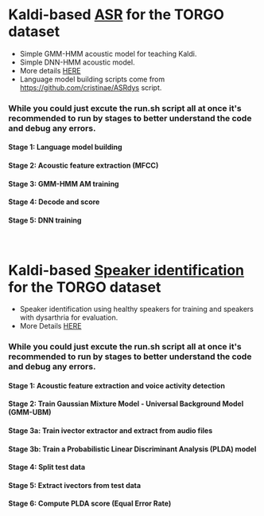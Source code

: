 # Kaldi-based [ASR](https://github.com/abnerLing/torgo-speech_processing/blob/main/asr/run.sh) for the TORGO dataset
- Simple GMM-HMM acoustic model for teaching Kaldi.
- Simple DNN-HMM acoustic model.
- More details [HERE](https://github.com/abnerLing/Kaldi-Speech_Processing/tree/main/speech%20recognition)
- Language model building scripts come from https://github.com/cristinae/ASRdys script.

### While you could just excute the run.sh script all at once it's recommended to run by stages to better understand the code and debug any errors.
#### Stage 1: Language model building
#### Stage 2: Acoustic feature extraction (MFCC)
#### Stage 3: GMM-HMM AM training
#### Stage 4: Decode and score
#### Stage 5: DNN training

&nbsp;
&nbsp;
&nbsp;

# Kaldi-based [Speaker identification](https://github.com/abnerLing/torgo-speech_processing/blob/main/ver/run.sh) for the TORGO dataset
- Speaker identification using healthy speakers for training and speakers with dysarthria for evaluation.
- More Details [HERE](https://github.com/abnerLing/Kaldi-Speech_Processing/tree/main/speaker%20recognition)

### While you could just excute the run.sh script all at once it's recommended to run by stages to better understand the code and debug any errors.
#### Stage 1:  Acoustic feature extraction and voice activity detection
#### Stage 2:  Train Gaussian Mixture Model - Universal Background Model (GMM-UBM)
#### Stage 3a: Train ivector extractor and extract from audio files
#### Stage 3b: Train a Probabilistic Linear Discriminant Analysis (PLDA) model
#### Stage 4:  Split test data
#### Stage 5:  Extract ivectors from test data
#### Stage 6:  Compute PLDA score (Equal Error Rate)


